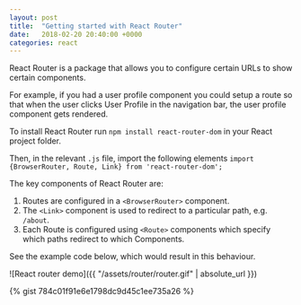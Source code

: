 ```yaml
---
layout: post
title:  "Getting started with React Router"
date:   2018-02-20 20:40:00 +0000
categories: react
---
```


React Router is a package that allows you to configure certain URLs to show certain components.

For example, if you had a user profile component you could setup a route so that when the user clicks User Profile in the navigation bar, the user profile component gets rendered.

To install React Router run `npm install react-router-dom` in your React project folder.

Then, in the relevant `.js` file, import the following elements `import {BrowserRouter, Route, Link} from 'react-router-dom';`

The key components of React Router are:
1. Routes are configured in a `<BrowserRouter>` component.
2. The `<Link>` component is used to redirect to a particular path, e.g. `/about`.
3. Each Route is configured using `<Route>` components which specify which paths redirect to which Components.

See the example code below, which would result in this behaviour.

![React router demo]({{ "/assets/router/router.gif" | absolute_url }})

{% gist 784c01f91e6e1798dc9d45c1ee735a26 %}
